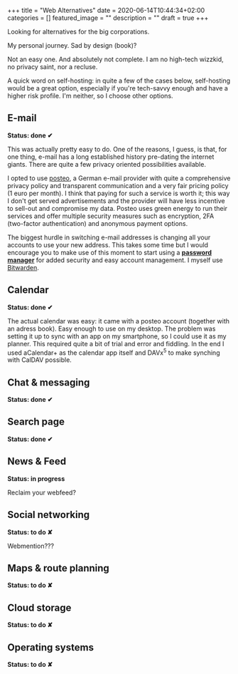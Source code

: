 +++
title =  "Web Alternatives"
date = 2020-06-14T10:44:34+02:00
categories = []
featured_image = ""
description = ""
draft = true
+++

Looking for alternatives for the big corporations.

My personal journey.
Sad by design (book)?

Not an easy one. And absolutely not complete. I am no high-tech wizzkid, no privacy saint, nor a recluse.

<!--more-->

A quick word on self-hosting: in quite a few of the cases below, self-hosting would be a great option, especially if you're tech-savvy enough and have a higher risk profile. I'm neither, so I choose other options.

## E-mail
**Status: done ✔**

This was actually pretty easy to do. One of the reasons, I guess, is that, for one thing, e-mail has a long established history pre-dating the internet giants. There are quite a few privacy oriented possibilities available.

I opted to use [posteo](https://posteo.de/en), a German e-mail provider with quite a comprehensive privacy policy and transparent communication and a very fair pricing policy (1 euro per month). I think that paying for such a service is worth it; this way I don't get served advertisements and the provider will have less incentive to sell-out and compromise my data. Posteo uses green energy to run their services and offer multiple security measures such as encryption, 2FA (two-factor authentication) and anonymous payment options.

The biggest hurdle in switching e-mail addresses is changing all your accounts to use your new address. This takes some time but I would encourage you to make use of this moment to start using a **[password manager](https://en.wikipedia.org/wiki/Password_manager)** for added security and easy account management. I myself use [Bitwarden](https://bitwarden.com/).

## Calendar
**Status: done ✔**

The actual calendar was easy: it came with a posteo account (together with an adress book). Easy enough to use on my desktop. The problem was setting it up to sync with an app on my smartphone, so I could use it as my planner. This required quite a bit of trial and error and fiddling. In the end I used aCalendar+ as the calendar app itself and DAVx<sup>5</sup> to make synching with CalDAV possible.

## Chat & messaging
**Status: done ✔**

## Search page
**Status: done ✔**

## News & Feed
**Status: in progress**

Reclaim your webfeed?

## Social networking
**Status: to do ✘**

Webmention???

## Maps & route planning
**Status: to do ✘**

## Cloud storage
**Status: to do ✘**

## Operating systems
**Status: to do ✘**